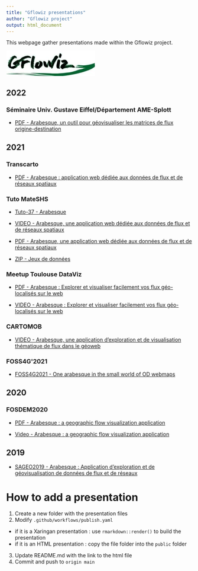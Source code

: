 ```yaml
---
title: "Gflowiz presentations"
author: "Gflowiz project"
output: html_document
---
```


This webpage gather presentations made within the Gflowiz project.

![](2021/2021_FOSS4G/media/logo_gflowiz.jpg)


## 2022

### Séminaire Univ. Gustave Eiffel/Département AME-Splott 
- [PDF - Arabesque, un outil pour géovisualiser les matrices de flux origine-destination](https://splott.univ-gustave-eiffel.fr/fileadmin/redaction/SPLOTT/archives_seminaire_SPLOTT/Arabesque_splott_10janv2022.pdf)


## 2021

### Transcarto

- [PDF - Arabesque : application web dédiée aux données de flux et de réseaux spatiaux](https://github.com/transcarto/rflows/blob/master/presentations/Arabesque_transcarto.pdf)

### Tuto MateSHS

- [Tuto-37 - Arabesque](https://mate-shs.cnrs.fr/actions/tutomate/tuto37-arabesque-bahoken-come-jegou/)

- [VIDEO - Arabesque, une application web dédiée aux données de flux et de réseaux spatiaux](https://youtu.be/7iYaEcm2ahk)

- [PDF - Arabesque, une application web dédiée aux données de flux et de réseaux spatiaux](https://mate-shs.cnrs.fr/wp-content/uploads/2021/10/Tuto37_Arabesque_Bahoken-Come-Jegou.pdf)

- [ZIP - Jeux de données](https://mate-shs.cnrs.fr/wp-content/uploads/2021/10/Tuto37_Arabesque_jeux_de_donnees.zip)

### Meetup Toulouse DataViz

- [PDF - Arabesque : Explorer et visualiser facilement vos flux géo-localisés sur le web](https://gflowiz.github.io/presentations/Meetup_arabesque_ToulouseDV.pdf)

- [VIDEO - Arabesque : Explorer et visualiser facilement vos flux géo-localisés sur le web](https://www.youtube.com/watch?v=09bkdNSUNBw)

### CARTOMOB

- [VIDEO - Arabesque, une application d’exploration et de visualisation thématique de flux dans le géoweb](https://prismes.univ-toulouse.fr/player.php?code=z5H1ERV0&width=100%&height=100%)

### FOSS4G'2021

- [FOSS4G2021 - One arabesque in the small world of OD webmaps](https://gflowiz.github.io/presentations/FOSS4G2021.html)

## 2020

### FOSDEM2020

- [PDF - Arabesque : a geographic flow visualization application](https://gflowiz.github.io/presentations/20200202_geospatial_Arabesque_ROELANDT_FOSDEM2020.pdf)

- [Video - Arabesque : a geographic flow visualization application](https://archive.fosdem.org/2020/schedule/event/arabesque_a_geographic_flow_visualization_application/)

## 2019

- [SAGEO2019 - Arabesque : Application d’exploration et de géovisualisation de données de flux et de réseaux](https://gflowiz.github.io/presentations/2019_SAGEO_ARABESQUE_presentation.pdf)

# How to add a presentation

1. Create a new folder with the presentation files
2. Modify `.github/workflows/publish.yaml` 
  - if it is a Xaringan presentation : use `rmarkdown::render()` to build the presentation
  - if it is an HTML presentation : copy the file folder into the `public` folder
3. Update README.md with the link to the html file
4. Commit and push to `origin main`
